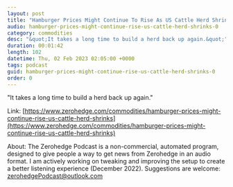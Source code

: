 ```yaml
---
layout: post
title: "Hamburger Prices Might Continue To Rise As US Cattle Herd Shrinks"
audio: hamburger-prices-might-continue-rise-us-cattle-herd-shrinks-0
category: commodities
desc: "&quot;It takes a long time to build a herd back up again.&quot;"
duration: 00:01:42
length: 102
datetime: Thu, 02 Feb 2023 02:05:00 +0000
tags: podcast
guid: hamburger-prices-might-continue-rise-us-cattle-herd-shrinks-0
order: 0
---
```

&quot;It takes a long time to build a herd back up again.&quot;

Link: [https://www.zerohedge.com/commodities/hamburger-prices-might-continue-rise-us-cattle-herd-shrinks](https://www.zerohedge.com/commodities/hamburger-prices-might-continue-rise-us-cattle-herd-shrinks)

About: The Zerohedge Podcast is a non-commercial, automated program, designed to give people a way to get news from Zerohedge in an audio format.  I am actively working on tweaking and improving the setup to create a better listening experience (December 2022).  Suggestions are welcome: [zerohedgePodcast@outlook.com](mailto:zerohedgePodcast@outlook.com)